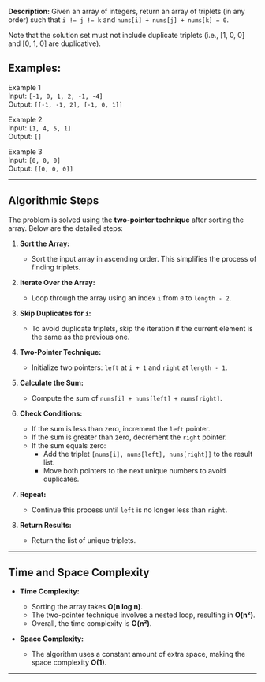 **Description:**
Given an array of integers, return an array of triplets (in any order) such that `i != j != k` and `nums[i] + nums[j] + nums[k] = 0`. 

Note that the solution set must not include duplicate triplets (i.e., [1, 0, 0] and [0, 1, 0] are duplicative).

## Examples:
Example 1  
Input: `[-1, 0, 1, 2, -1, -4]`  
Output: `[[-1, -1, 2], [-1, 0, 1]]`  

Example 2  
Input: `[1, 4, 5, 1]`  
Output: `[]`  

Example 3  
Input: `[0, 0, 0]`  
Output: `[[0, 0, 0]]`  

---

## **Algorithmic Steps**

The problem is solved using the **two-pointer technique** after sorting the array. Below are the detailed steps:

1. **Sort the Array:**
   - Sort the input array in ascending order. This simplifies the process of finding triplets.

2. **Iterate Over the Array:**
   - Loop through the array using an index `i` from `0` to `length - 2`.

3. **Skip Duplicates for `i`:**
   - To avoid duplicate triplets, skip the iteration if the current element is the same as the previous one.

4. **Two-Pointer Technique:**
   - Initialize two pointers: `left` at `i + 1` and `right` at `length - 1`.

5. **Calculate the Sum:**
   - Compute the sum of `nums[i] + nums[left] + nums[right]`.

6. **Check Conditions:**
   - If the sum is less than zero, increment the `left` pointer.
   - If the sum is greater than zero, decrement the `right` pointer.
   - If the sum equals zero:
     - Add the triplet `[nums[i], nums[left], nums[right]]` to the result list.
     - Move both pointers to the next unique numbers to avoid duplicates.

7. **Repeat:**
   - Continue this process until `left` is no longer less than `right`.

8. **Return Results:**
   - Return the list of unique triplets.

---

## **Time and Space Complexity**

- **Time Complexity:**  
  - Sorting the array takes **O(n log n)**.  
  - The two-pointer technique involves a nested loop, resulting in **O(n²)**.  
  - Overall, the time complexity is **O(n²)**.

- **Space Complexity:**  
  - The algorithm uses a constant amount of extra space, making the space complexity **O(1)**.

---